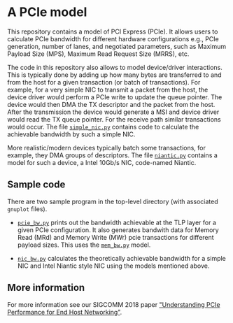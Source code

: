# A PCIe model

This repository contains a model of PCI Express (PCIe). It allows
users to calculate PCIe bandwidth for different hardware
configurations e.g., PCIe generation, number of lanes, and negotiated
parameters, such as Maximum Payload Size (MPS), Maximum Read Request
Size (MRRS), etc.

The code in this repository also allows to model device/driver
interactions. This is typically done by adding up how many bytes are
transferred to and from the host for a given transaction (or batch of
transactions). For example, for a very simple NIC to transmit a packet
from the host, the device driver would perform a PCIe write to update
the queue pointer. The device would then DMA the TX descriptor and the
packet from the host. After the transmission the device would generate
a MSI and device driver would read the TX queue pointer. For the
receive path similar transactions would occur. The file
[`simple_nic.py`](./model/simple_nic.py) contains code to calculate the
achievable bandwidth by such a simple NIC.

More realistic/modern devices typically batch some transactions, for
example, they DMA groups of descriptors. The file
[`niantic.py`](./model/niantic.py) contains a model for such a device,
a Intel 10Gb/s NIC, code-named Niantic.

## Sample code

There are two sample program in the top-level directory (with
associated `gnuplot` files).

- [`pcie_bw.py`](./pcie_bw.py) prints out the bandwidth achievable at
  the TLP layer for a given PCIe configuration. It also generates
  bandwith data for Memory Read (MRd) and Memory Write (MWr) pcie
  transactions for different payload sizes. This uses the
  [`mem_bw.py`](./model/mem_bw.py) model.

- [`nic_bw.py`](./nic_bw.py) calculates the theoretically achievable
  bandwidth for a simple NIC and Intel Niantic style NIC using the
  models mentioned above.


## More information

For more information see our SIGCOMM 2018 paper ["Understanding PCIe
Performance for End Host Networking"](https://dl.acm.org/doi/10.1145/3230543.3230560).

